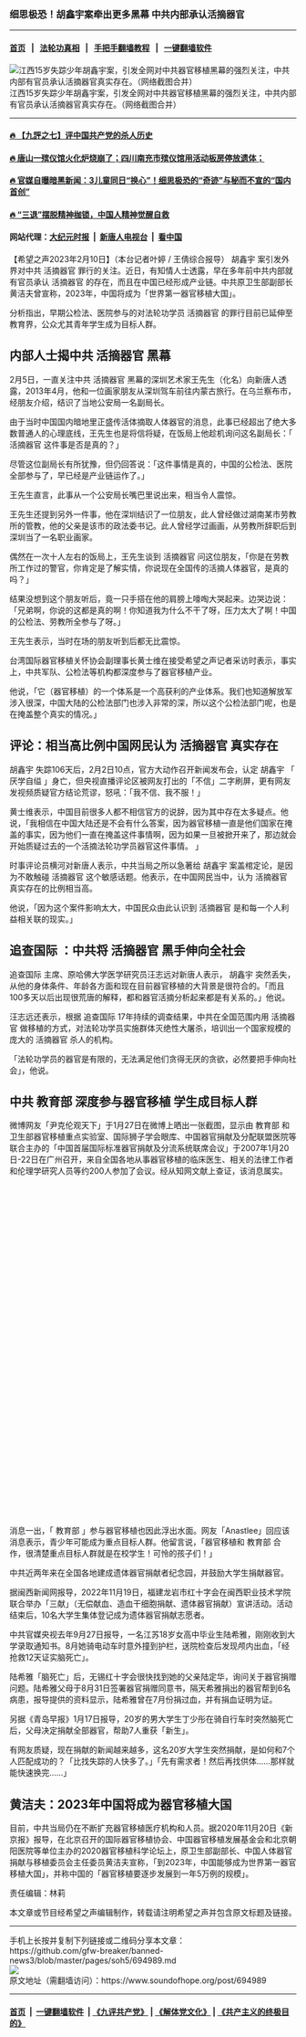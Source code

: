 ### 细思极恐！胡鑫宇案牵出更多黑幕 中共内部承认活摘器官
------------------------

#### [首页](https://github.com/gfw-breaker/banned-news3/blob/master/README.md) &nbsp;&nbsp;|&nbsp;&nbsp; [法轮功真相](https://github.com/begood0513/basic/blob/master/README.md)  &nbsp;&nbsp;|&nbsp;&nbsp; [手把手翻墙教程](https://github.com/gfw-breaker/guides/wiki)  &nbsp;&nbsp;|&nbsp;&nbsp; [一键翻墙软件](https://github.com/gfw-breaker/nogfw/blob/master/README.md)  



<div><img alt="江西15岁失踪少年胡鑫宇案，引发全网对中共器官移植黑幕的强烈关注，中共内部有官员承认活摘器官真实存在。（网络截图合并）" src="https://img.soundofhope.org/2023-02/1676022912312.jpeg"/>
<br/><figcaption class="caption">
 江西15岁失踪少年胡鑫宇案，引发全网对中共器官移植黑幕的强烈关注，中共内部有官员承认活摘器官真实存在。（网络截图合并）
</figcaption></div><hr/>

#### [ 🔥  【九評之七】评中国共产党的杀人历史](http://45.63.98.24:10000/videos/res1/news/../../res/jiuping/index.html?202302110400)

#### [ 🔥  唐山一殡仪馆火化炉烧崩了；四川南充市殡仪馆用活动板房停放遗体；](http://45.63.98.24:10000/videos/res1/news/../../res1/corona/index.html?202302110400)

#### [ 🔥  官媒自曝暗黑新闻：3儿童同日“换心”！细思极恐的“奇迹”与秘而不宣的“国内首创”](http://45.63.98.24:10000/videos/res1/news/../../res/Organs/index.html?202302110400)

#### [ 🔥  “三退”摆脱精神枷锁，中国人精神觉醒自救](http://45.63.98.24:10000/videos/res1/news/../../res1/tui/index.html?202302110400)

#### 网站代理：[大纪元时报](http://45.63.98.24:85/gb/?202302110400) &nbsp;|&nbsp; [新唐人电视台](http://45.63.98.24:8808/gb/?202302110400) &nbsp;|&nbsp; [看中国](http://45.63.98.24:8300/?202302110400)

<div><div class="Content__Wrapper sc-1bvya0-0 elmmKw article_body" data-checkusr="" itemprop="articleBody">
 <div id="post_place_1">
 </div>
 <p class="meta-top">
  <span class="meta">
   【希望之声2023年2月10日】（本台记者叶婷 / 王倩综合报导）
  </span>
  <ok href="/term/809757">
   胡鑫宇
  </ok>
  案引发外界对中共
  <ok href="/term/2188">
   活摘器官
  </ok>
  罪行的关注。近日，有知情人士透露，早在多年前中共内部就有官员承认
  <ok href="/term/2188">
   活摘器官
  </ok>
  的存在，而且在中国已经形成产业链。中共原卫生部副部长黄洁夫曾宣称，2023年，中国将成为「世界第一器官移植大国」。
 </p>
 <p>
  分析指出，早期公检法、医院参与的对法轮功学员
  <ok href="/term/2188">
   活摘器官
  </ok>
  的罪行目前已延伸至教育界，公众尤其青年学生成为目标人群。
 </p>
 <h2>
  <strong>
   内部人士揭中共
   <ok href="/term/2188">
    活摘器官
   </ok>
   黑幕
  </strong>
 </h2>
 <p>
  2月5日，一直关注中共
  <ok href="/term/2188">
   活摘器官
  </ok>
  黑幕的深圳艺术家王先生（化名）向新唐人透露，2013年4月，他和一位画家朋友从深圳驾车前往内蒙古旅行。在乌兰察布市，经朋友介绍，结识了当地公安局一名副局长。
 </p>
 <p>
  由于当时中国国内暗地里正盛传活体摘取人体器官的消息，此事已经超出了绝大多数普通人的心理底线，王先生也是将信将疑，在饭局上他趁机询问这名副局长：「
  <ok href="/term/2188">
   活摘器官
  </ok>
  这件事是否是真的？」
 </p>
 <p>
  尽管这位副局长有所犹豫，但仍回答说：「这件事情是真的，中国的公检法、医院全部参与了，早已经是产业链运作了。」
 </p>
 <p>
  王先生直言，此事从一个公安局长嘴巴里说出来，相当令人震惊。
 </p>
 <p>
  王先生还提到另外一件事，他在深圳结识了一位朋友，此人曾经做过湖南某市劳教所的管教，他的父亲是该市的政法委书记。此人曾经学过画画，从劳教所辞职后到深圳当了一名职业画家。
 </p>
 <p>
  偶然在一次十人左右的饭局上，王先生谈到
  <ok href="/term/2188">
   活摘器官
  </ok>
  问这位朋友，「你是在劳教所工作过的警官，你肯定是了解实情，你说现在全国传的活摘人体器官，是真的吗？」
 </p>
 <p>
  结果没想到这个朋友听后，竟一只手搭在他的肩膀上嚎啕大哭起来。边哭边说：「兄弟啊，你说的这都是真的啊！你知道我为什么不干了呀，压力太大了啊！中国的公检法、劳教所全参与了呀。」
 </p>
 <p>
  王先生表示，当时在场的朋友听到后都无比震惊。
 </p>
 <p>
  台湾国际器官移植关怀协会副理事长黄士维在接受希望之声记者采访时表示，事实上，中共军队、公检法等机构都深度参与了器官移植产业。
 </p>
 <p>
  他说，「它（器官移植）的一个体系是一个高获利的产业体系。我们也知道解放军涉入很深，中国大陆的公检法部门也涉入非常的深，所以这个公检法部门呢，也是在掩盖整个真实的情况。」
 </p>
 <h2>
  <strong>
   评论：相当高比例中国网民认为
   <ok href="/term/2188">
    活摘器官
   </ok>
   真实存在
  </strong>
 </h2>
 <p>
  <ok href="/term/809757">
   胡鑫宇
  </ok>
  失踪106天后，2月2日10点，官方大动作召开新闻发布会，认定
  <ok href="/term/809757">
   胡鑫宇
  </ok>
  「
  <ok href="/term/837705">
   厌学自缢
  </ok>
  」身亡，但央视直播评论区被网友打出的「不信」二字刷屏，更有网友发视频质疑官方结论荒谬，怒吼：「我不信、我不服！」
 </p>
 <p>
  黄士维表示，中国目前很多人都不相信官方的说辞，因为其中存在太多疑点。他说，「我相信在中国大陆还是不会有什么答案，因为器官移植一直是他们国家在掩盖的事实，因为他们一直在掩盖这件事情啊，因为如果一旦被掀开来了，那边就会开始质疑过去的一个活摘法轮功学员器官这件事情。 」
 </p>
 <p>
  时事评论员横河对新唐人表示，中共当局之所以急著给
  <ok href="/term/809757">
   胡鑫宇
  </ok>
  案盖棺定论，是因为不敢触碰
  <ok href="/term/2188">
   活摘器官
  </ok>
  这个敏感话题。他表示，在中国网民当中，认为
  <ok href="/term/2188">
   活摘器官
  </ok>
  真实存在的比例相当高。
 </p>
 <p>
  他说，「因为这个案件影响太大，中国民众由此认识到
  <ok href="/term/2188">
   活摘器官
  </ok>
  是和每一个人利益相关联的现实。」
 </p>
 <h2>
  <strong>
   <ok href="/term/13414">
    追查国际
   </ok>
   ：中共将
   <ok href="/term/2188">
    活摘器官
   </ok>
   黑手伸向全社会
  </strong>
 </h2>
 <p>
  <ok href="/term/13414">
   追查国际
  </ok>
  主席、原哈佛大学医学研究员汪志远对新唐人表示，
  <ok href="/term/809757">
   胡鑫宇
  </ok>
  突然丢失，从他的身体条件、年龄各方面和现在目前器官移植的大背景是很符合的。「而且100多天以后出现很荒唐的解释，都和器官活摘分析起来都是有关系的。」他说。
 </p>
 <p>
  汪志远还表示，根据
  <ok href="/term/13414">
   追查国际
  </ok>
  17年持续的调查结果，中共在全国范围内用
  <ok href="/term/2188">
   活摘器官
  </ok>
  做移植的方式，对法轮功学员实施群体灭绝性大屠杀，培训出一个国家规模的庞大的
  <ok href="/term/2188">
   活摘器官
  </ok>
  杀人的机构。
 </p>
 <p>
  「法轮功学员的器官是有限的，无法满足他们贪得无厌的贪欲，必然要把手伸向社会」，他说。
 </p>
 <h2>
  <strong>
   中共
   <ok href="/term/24939">
    教育部
   </ok>
   深度参与器官移植 学生成目标人群
  </strong>
 </h2>
 <p>
  微博网友「尹克伦观天下」于1月27日在微博上晒出一张截图，显示由
  <ok href="/term/24939">
   教育部
  </ok>
  和卫生部器官移植重点实验室、国际狮子学会眼库、中国器官捐献及分配联盟医院等联合主办的「中国首届国际标准器官捐献及分流系统联席会议」于2007年1月20日-22日在广州召开，来自全国各地从事器官移植的临床医生、相关的法律工作者和伦理学研究人员等约200人参加了会议。经从知网文献上查证，该消息属实。
 </p>
 <div class="soh-embed">
  <div class="soh-embed-inner">
   <div class="iframely-wx2-sinaimg-cn iframely-image iframely-embed" style="max-width: 511px;">
    <div class="iframely-responsive" style="padding-bottom: 115.4929%;">
    </div>
   </div>
  </div>
 </div>
 <p>
  消息一出，「
  <ok href="/term/24939">
   教育部
  </ok>
  」参与器官移植也因此浮出水面。网友「Anastlee」回应该消息表示，青少年可能成为重点目标人群。他留言说，「器官移植和
  <ok href="/term/24939">
   教育部
  </ok>
  合作，很清楚重点目标人群就是在校学生！可怜的孩子们！」
 </p>
 <p>
  中共近两年来在全国各地建成遗体器官捐献者纪念园，并鼓励大学生捐献器官。
 </p>
 <p>
  据闽西新闻网报导，2022年11月19日，福建龙岩市红十字会在闽西职业技术学院联合举办「三献」（无偿献血、造血干细胞捐献、遗体器官捐献）宣讲活动。活动结束后，10名大学生集体登记成为遗体器官捐献志愿者。
 </p>
 <p>
  中共官媒央视去年9月27日报导，一名江苏18岁女高中毕业生陆希雅，刚刚收到大学录取通知书。8月她骑电动车时意外撞到护栏，送院检查后发现颅内出血，「经抢救12天证实脑死亡」。
 </p>
 <p>
  陆希雅「脑死亡」后，无锡红十字会很快找到她的父亲陆定华，询问关于器官捐赠问题。陆希雅父母于8月31日签署器官捐赠同意书，隔天希雅捐出的器官帮到6名病患，报导提供的资料显示，陆希雅曾在7月份捐过血，并有捐血证明为证。
 </p>
 <p>
  另据《青岛早报》1月17日报导，20岁的男大学生丁少彤在骑自行车时突然脑死亡后，父母决定捐献全部器官，帮助7人重获「新生」。
 </p>
 <p>
  有网友质疑，现在捐献的新闻越来越多，这名20岁大学生突然捐献，是如何和7个人匹配成功的？「比找失踪的人快多了。」「先有需求者！然后再找供体……那样就能快速换完……」
 </p>
 <h2>
  <strong>
   黄洁夫：2023年中国将成为器官移植大国
  </strong>
 </h2>
 <p>
  目前，中共当局仍在不断扩充器官移植医疗机构和人员。据2020年11月20日《新京报》报导，在北京召开的国际器官移植协会、中国器官移植发展基金会和北京朝阳医院等单位主办的2020器官移植科学论坛上，原卫生部副部长、中国人体器官捐献与移植委员会主任委员黄洁夫宣称，「到2023年，中国能够成为世界第一器官移植大国」，并称中国的「器官移植要逐步发展到一年5万例的规模」。
 </p>
 <p class="meta-btm">
  责任编辑：林莉
 </p>
 <p class="meta-btm">
  本文章或节目经希望之声编辑制作，转载请注明希望之声并包含原文标题及链接。
 </p>
</div>
</div>
<hr/>
手机上长按并复制下列链接或二维码分享本文章：<br/>
https://github.com/gfw-breaker/banned-news3/blob/master/pages/soh5/694989.md <br/>
<a href='https://github.com/gfw-breaker/banned-news3/blob/master/pages/soh5/694989.md'><img src='https://github.com/gfw-breaker/banned-news3/blob/master/pages/soh5/694989.md.png'/></a> <br/>
原文地址（需翻墙访问）：https://www.soundofhope.org/post/694989


------------------------
#### [首页](https://github.com/gfw-breaker/banned-news3/blob/master/README.md) &nbsp;|&nbsp; [一键翻墙软件](https://github.com/gfw-breaker/nogfw/blob/master/README.md) &nbsp;| [《九评共产党》](https://github.com/gfw-breaker/9ping.md/blob/master/README.md#九评之一评共产党是什么) | [《解体党文化》](https://github.com/gfw-breaker/jtdwh.md/blob/master/README.md) | [《共产主义的终极目的》](https://github.com/gfw-breaker/gczydzjmd.md/blob/master/README.md)


<img src='http://gfw-breaker.win/banned-news3/pages/soh5/694989.md' width='0px' height='0px'/>